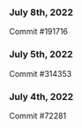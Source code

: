 ### July 8th, 2022

Commit #191716

### July 5th, 2022

Commit #314353


### July 4th, 2022

Commit #72281
